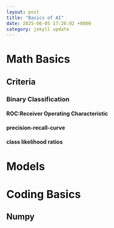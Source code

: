 ```yaml
---
layout: post
title: "Basics of AI"
date: 2025-06-05 17:26:02 +0800
category: jekyll update
---
```

# Math Basics

## Criteria
### Binary Classification
####  ROC:Receiver Operating Characteristic

#### precision-recall-curve

#### class likelihood ratios


# Models

# Coding Basics
## Numpy

